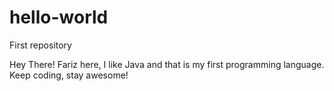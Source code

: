 # hello-world
First repository

Hey There!
Fariz here, I like Java and that is my first programming language.
Keep coding, stay awesome!
